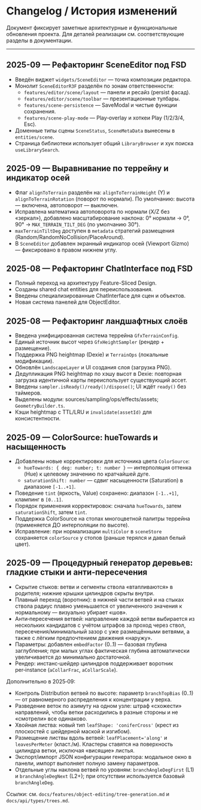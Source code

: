 # Changelog / История изменений

Документ фиксирует заметные архитектурные и функциональные обновления проекта. Для деталей реализации см. соответствующие разделы в документации.

---

## 2025-09 — Рефакторинг SceneEditor под FSD

- Введён виджет `widgets/SceneEditor` — точка композиции редактора.
- Монолит `SceneEditorR3F` разделён по зонам ответственности:
  - `features/editor/scene/layout` — панели и ресайз (persist фасад).
  - `features/editor/scene/toolbar` — презентационные тулбары.
  - `features/scene-persistence` — SaveModal и чистые функции сохранения.
  - `features/scene-play-mode` — Play‑overlay и хоткеи Play (1/2/3/4, Esc).
- Доменные типы сцены `SceneStatus`, `SceneMetaData` вынесены в `entities/scene`.
- Страница библиотеки использует общий `LibraryBrowser` и хук поиска `useLibrarySearch`.

## 2025-09 — Выравнивание по террейну и индикатор осей

- Флаг `alignToTerrain` разделён на: `alignToTerrainHeight` (Y) и `alignToTerrainRotation` (поворот по нормали). По умолчанию: высота — включена, автоповорот — выключен.
- Исправлена математика автоповорота по нормали (X/Z без «зеркал»), добавлено масштабирование наклона: 0° нормали → 0°, 90° → `MAX_TERRAIN_TILT_DEG` (по умолчанию 30°).
- `maxTerrainTiltDeg` доступен в `metadata` стратегий размещения (Random/RandomNoCollision/PlaceAround).
- В `SceneEditor` добавлен экранный индикатор осей (Viewport Gizmo) — фиксировано в правом нижнем углу.

## 2025-08 — Рефакторинг ChatInterface под FSD

- Полный переход на архитектуру Feature-Sliced Design.
- Созданы shared chat entities для переиспользования.
- Введены специализированные ChatInterface для сцен и объектов.
- Новая система панелей для ObjectEditor.

## 2025-08 — Рефакторинг ландшафтных слоёв

- Введена унифицированная система террейна `GfxTerrainConfig`.
- Единый источник высот через `GfxHeightSampler` (рендер + размещение).
- Поддержка PNG heightmap (Dexie) и `TerrainOps` (локальные модификации).
- Обновлён `LandscapeLayer` и UI создания слоя (загрузка PNG).
- Дедупликация PNG heightmap по хэшу высот в Dexie: повторная загрузка идентичной карты переиспользует существующий ассет.
- Введены `sampler.isReady()/ready()/dispose()`; UI ждёт `ready()` без таймеров.
- Выделены модули: sources/sampling/ops/effects/assets; `GeometryBuilder.ts`.
- Кэши heightmap с TTL/LRU и `invalidate(assetId)` для консистентности.
## 2025-09 — ColorSource: hueTowards и насыщенность

- Добавлены новые корректировки для источника цвета `ColorSource`:
  - `hueTowards: { deg: number; t: number }` — интерполяция оттенка (Hue) к целевому значению по кратчайшей дуге.
  - `saturationShift: number` — сдвиг насыщенности (Saturation) в диапазоне `[-1..+1]`.
- Поведение `tint` (яркость, Value) сохранено: диапазон `[-1..+1]`, клампинг в `[0..1]`.
- Порядок применения корректировок: сначала `hueTowards`, затем `saturationShift`, затем `tint`.
- Поддержка ColorSource на стопах многоцветной палитры террейна (применяется ДО интерполяции по высоте).
- Исправление: при нормализации `multiColor` в `sceneStore` сохраняется `colorSource` у стопов (раньше терялся и давал белый цвет).

## 2025-09 — Процедурный генератор деревьев: гладкие стыки и анти‑пересечения

- Скрытие стыков: ветви и сегменты ствола «втапливаются» в родителя; нижние крышки цилиндров скрыты внутри.
- Плавный переход (воротник): в нижней части ветвей и на стыках ствола радиус плавно уменьшается от увеличенного значения к нормальному — визуально убирает «шов».
- Анти‑пересечения ветвей: направление каждой ветви выбирается из нескольких кандидатов с учётом штрафов за проход через ствол, пересечения/минимальный зазор с уже размещёнными ветвями, а также с лёгким предпочтением движения «наружу».
- Параметры: добавлен `embedFactor` (0..1) — базовая глубина заглубления; при малых углах фактическая глубина автоматически увеличивается до минимально достаточной.
- Рендер: инстанс‑шейдер цилиндров поддерживает воротник per‑instance (`aCollarFrac`, `aCollarScale`).

Дополнительно в 2025‑09:
- Контроль Distribution ветвей по высоте: параметр `branchTopBias` (0..1) — от равномерного распределения к концентрации у верха.
- Разведение веток по азимуту на одном узле: штраф «схожести» направлений, чтобы ветки расходились в разные стороны и не «смотрели» все одинаково.
- Хвойная листва: новый тип `leafShape: 'coniferCross'` (крест из плоскостей с шейдерной маской и изгибом).
- Размещение листвы вдоль ветвей: `leafPlacement='along'` и `leavesPerMeter` (класт./м). Кластеры ставятся на поверхность цилиндра ветки, исключая «висящие» листья.
- Экспорт/импорт JSON конфигурации генератора: модальное окно в панели, импорт выполняет полную замену параметров.
- Отдельные углы наклона ветвей по уровням: `branchAngleDegFirst` (L1) и `branchAngleDegNext` (L2+); при отсутствии используется базовый `branchAngleDeg`.

Ссылки: см. `docs/features/object-editing/tree-generation.md` и `docs/api/types/trees.md`.
